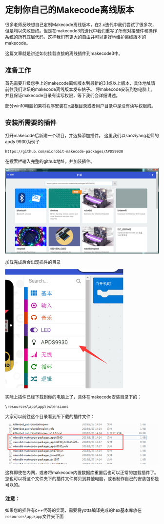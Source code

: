 # 定制你自己的Makecode离线版本

很多老师反映想自己定制Makecode离线版本，在2.x迭代中我们尝试了很多次，但是均以失败告终。但是在makecode3的迭代中我们重写了所有对接硬件和操作系统的所有底层代码，这样我们有更大的自由并可以更好地维护离线版本的makecode。 

这篇文章就是讲述如何挂载直接的离线插件到makecode3中。

## 准备工作

首先需要升级您手上的makecode离线版本到最新的3.1或以上版本，具体地址请前往我们论坛的makecode离线版本发布帖子。 将makecode安装到您电脑上，并且保证makecode目录有读写权限，等下我们会详细讲述。 

部分win10电脑如果将程序安装在c盘根目录或者用户目录中是没有读写权限的。

## 安装所需要的插件

打开makecode后新建一个项目，并选择添加插件。 这里我们以saoziyang老师的apds 9930为例子

	https://github.com/microbit-makecode-packages/APDS9930

在搜索栏输入完整的github地址，并加装插件。

![](./images/ext01.png) 

加载完成后会出现插件的目录

![](./images/ext02.png)

实际上插件已经下载到你的电脑上了，具体在makecode安装目录下的：

	\resources\app\app\extensions 

大家可以前往这个目录看到所下载的插件文件：

![](./images/ext03.png)

这样即使在内网，或者将makecode内置数据库重置后也可以正常的加载插件了。您也可以将这个文件夹下的插件文件拷贝到其他电脑，或者制作自己的安装包都是可以的。

### 注意：

如果您的插件有c++代码的实现，需要将yotta编译完成的hex基本库放在`resources\app\app`文件夹下面